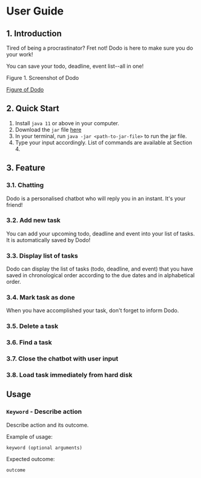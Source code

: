 # User Guide

## 1. Introduction
Tired of being a procrastinator? Fret not! Dodo is here to make sure you do your work!

You can save your todo, deadline, event list--all in one!

Figure 1. Screenshot of Dodo

[Figure of Dodo](https://github.com/johannagwan/duke/blob/master/docs/Ui.png)

## 2. Quick Start
1. Install `java 11` or above in your computer.
2. Download the `jar` file [here]()
3. In your terminal, run `java -jar <path-to-jar-file>` to run the jar file.
4. Type your input accordingly. List of commands are available at Section 4. 

## 3. Feature
### 3.1. Chatting
Dodo is a personalised chatbot who will reply you in an instant. It's your friend!

### 3.2. Add new task
You can add your upcoming todo, deadline and event into your list of tasks. It is automatically saved by Dodo!

### 3.3. Display list of tasks
Dodo can display the list of tasks (todo, deadline, and event) that you have saved in chronological order according to the due dates and in alphabetical order.

### 3.4. Mark task as done
When you have accomplished your task, don't forget to inform Dodo. 

### 3.5. Delete a task
### 3.6. Find a task
### 3.7. Close the chatbot with user input
### 3.8. Load task immediately from hard disk

## Usage

### `Keyword` - Describe action

Describe action and its outcome.

Example of usage: 

`keyword (optional arguments)`

Expected outcome:

`outcome`
